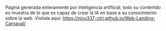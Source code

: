 Pagina generada enteramente por inteligencia artificial, todo su contenido es muestra de lo que es capaz de crear la IA en base a su conocimiento sobre la web.
Visitala aqui: https://nico337-ctrl.github.io/Web-Landing-Carnaval/
